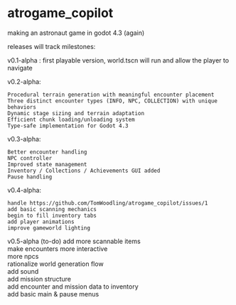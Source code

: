 # atrogame_copilot
making an astronaut game in godot 4.3 (again)

releases will track milestones:

v0.1-alpha : first playable version, world.tscn will run and allow the player to navigate

v0.2-alpha:

    Procedural terrain generation with meaningful encounter placement
    Three distinct encounter types (INFO, NPC, COLLECTION) with unique behaviors
    Dynamic stage sizing and terrain adaptation
    Efficient chunk loading/unloading system
    Type-safe implementation for Godot 4.3


v0.3-alpha:

    Better encounter handling
    NPC controller
    Improved state management
    Inventory / Collections / Achievements GUI added
    Pause handling

v0.4-alpha:

    handle https://github.com/TomWoodling/atrogame_copilot/issues/1
    add basic scanning mechanics
    begin to fill inventory tabs
    add player animations
    improve gameworld lighting

v0.5-alpha
(to-do)
add more scannable items  
make encounters more interactive  
more npcs  
rationalize world generation flow  
add sound  
add mission structure  
add encounter and mission data to inventory  
add basic main & pause menus  
